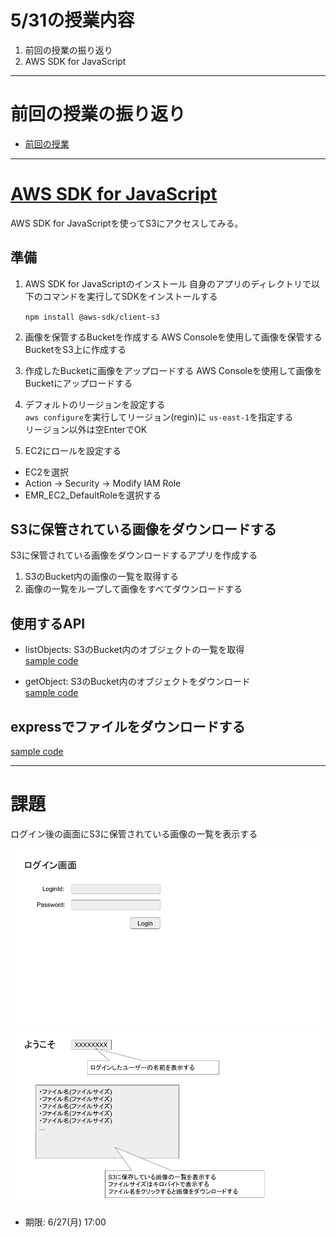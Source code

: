 # 5/31の授業内容
1. 前回の授業の振り返り
2. AWS SDK for JavaScript

---
# 前回の授業の振り返り
* [前回の授業](../0524/README.md)

---
# [AWS SDK for JavaScript](https://aws.amazon.com/jp/sdk-for-javascript/)

AWS SDK for JavaScriptを使ってS3にアクセスしてみる。

## 準備
1. AWS SDK for JavaScriptのインストール
自身のアプリのディレクトリで以下のコマンドを実行してSDKをインストールする

    `npm install @aws-sdk/client-s3`

2. 画像を保管するBucketを作成する
AWS Consoleを使用して画像を保管するBucketをS3上に作成する

3. 作成したBucketに画像をアップロードする
AWS Consoleを使用して画像をBucketにアップロードする

4. デフォルトのリージョンを設定する  
`aws configure`を実行してリージョン(regin)に `us-east-1`を指定する  
リージョン以外は空EnterでOK

5. EC2にロールを設定する
* EC2を選択
* Action -> Security -> Modify IAM Role
* EMR_EC2_DefaultRoleを選択する

## S3に保管されている画像をダウンロードする
S3に保管されている画像をダウンロードするアプリを作成する

1. S3のBucket内の画像の一覧を取得する
2. 画像の一覧をループして画像をすべてダウンロードする

## 使用するAPI
* listObjects: S3のBucket内のオブジェクトの一覧を取得  
[sample code](./list_sample.js)

* getObject: S3のBucket内のオブジェクトをダウンロード  
[sample code](./download_sample.js)

## expressでファイルをダウンロードする
[sample code](./download_sample_express.js)

---
# 課題
ログイン後の画面にS3に保管されている画像の一覧を表示する

![login](./img/login.png)
![main](./img/main.png)

* 期限: 6/27(月) 17:00
